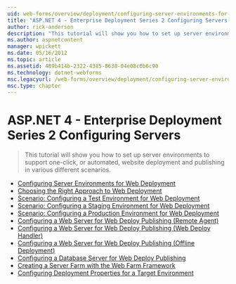 ```yaml
---
uid: web-forms/overview/deployment/configuring-server-environments-for-web-deployment/index
title: "ASP.NET 4 - Enterprise Deployment Series 2 Configuring Servers | Microsoft Docs"
author: rick-anderson
description: "This tutorial will show you how to set up server environments to support one-click, or automated, website deployment and publishing in various different scen..."
ms.author: aspnetcontent
manager: wpickett
ms.date: 05/16/2012
ms.topic: article
ms.assetid: 489b414b-2322-4385-8638-04e08c0b6c90
ms.technology: dotnet-webforms
msc.legacyurl: /web-forms/overview/deployment/configuring-server-environments-for-web-deployment
msc.type: chapter
---
```

ASP.NET 4 - Enterprise Deployment Series 2 Configuring Servers
====================
> This tutorial will show you how to set up server environments to support one-click, or automated, website deployment and publishing in various different scenarios.


- [Configuring Server Environments for Web Deployment](configuring-server-environments-for-web-deployment.md)
- [Choosing the Right Approach to Web Deployment](choosing-the-right-approach-to-web-deployment.md)
- [Scenario: Configuring a Test Environment for Web Deployment](scenario-configuring-a-test-environment-for-web-deployment.md)
- [Scenario: Configuring a Staging Environment for Web Deployment](scenario-configuring-a-staging-environment-for-web-deployment.md)
- [Scenario: Configuring a Production Environment for Web Deployment](scenario-configuring-a-production-environment-for-web-deployment.md)
- [Configuring a Web Server for Web Deploy Publishing (Remote Agent)](configuring-a-web-server-for-web-deploy-publishing-remote-agent.md)
- [Configuring a Web Server for Web Deploy Publishing (Web Deploy Handler)](configuring-a-web-server-for-web-deploy-publishing-web-deploy-handler.md)
- [Configuring a Web Server for Web Deploy Publishing (Offline Deployment)](configuring-a-web-server-for-web-deploy-publishing-offline-deployment.md)
- [Configuring a Database Server for Web Deploy Publishing](configuring-a-database-server-for-web-deploy-publishing.md)
- [Creating a Server Farm with the Web Farm Framework](creating-a-server-farm-with-the-web-farm-framework.md)
- [Configuring Deployment Properties for a Target Environment](configuring-deployment-properties-for-a-target-environment.md)
